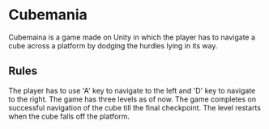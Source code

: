 # Cubemania
Cubemaina is a game made on Unity in which the player has to navigate a cube across a platform by dodging the hurdles lying in its way.
## Rules
The player has to use 'A' key to navigate to the left and 'D' key to navigate to the right. The game has three levels as of now. The game completes on successful navigation of the cube till the final checkpoint. The level restarts when the cube falls off the platform.
